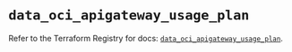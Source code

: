 # `data_oci_apigateway_usage_plan`

Refer to the Terraform Registry for docs: [`data_oci_apigateway_usage_plan`](https://registry.terraform.io/providers/hashicorp/oci/7.19.0/docs/data-sources/apigateway_usage_plan).
